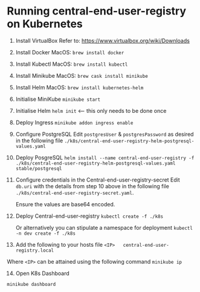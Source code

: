 # Running central-end-user-registry on Kubernetes

1. Install VirtualBox
    Refer to: https://www.virtualbox.org/wiki/Downloads

2. Install Docker
    MacOS: `brew install docker`

3. Install Kubectl
    MacOS: `brew install kubectl`

4. Install Minikube
    MacOS: `brew cask install minikube`

5. Install Helm
    MacOS: `brew install kubernetes-helm`

6. Initialise MiniKube
    `minikube start`

7. Initialise Helm
    `helm init` <-- this only needs to be done once

8. Deploy Ingress
    `minikube addon ingress enable`

9. Configure PostgreSQL
    Edit `postgresUser` & `postgresPassword` as desired in the following file `./k8s/central-end-user-registry-helm-postgresql-values.yaml` 

10. Deploy PosgreSQL
    `helm install --name central-end-user-registry -f ./k8s/central-end-user-registry-helm-postgresql-values.yaml stable/postgresql`

11. Configure credentials in the Central-end-user-registry-secret
    Edit `db.uri` with the details from step 10 above in the following file `./k8s/central-end-user-registry-secret.yaml`. 
    
    Ensure the values are base64 encoded.

12. Deploy Central-end-user-registry
    `kubectl create -f ./k8s`

    Or alternatively you can stipulate a namespace for deployment
    `kubectl -n dev create -f ./k8s`

13. Add the following to your hosts file
`<IP>	central-end-user-registry.local`

Where `<IP>` can be attained using the following command `minikube ip`

14. Open K8s Dashboard

`minikube dashboard`
